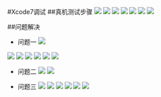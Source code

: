 #Xcode7调试
##真机测试步骤
![](../images/xcode/xcode7test.png)
![](../images/xcode/xcode7test2.png)
![](../images/xcode/xcode7test3.png)
![](../images/xcode/xcode7test4.png)
![](../images/xcode/xcode7test5.png)
![](../images/xcode/xcode7test6.png)
![](../images/xcode/xcode7test7.png)

##问题解决
- 问题一
![](../images/xcode/p1.png)

![](../images/xcode/s0.png)
![](../images/xcode/s1.png)
![](../images/xcode/s2.png)
![](../images/xcode/s3.png)
![](../images/xcode/s4.png)
![](../images/xcode/s5.png)

- 问题二
![](../images/xcode/p2.png)
![](../images/xcode/ps2.png)


- 问题三
![](../images/xcode/p3.png)
![](../images/xcode/ps.png)
![](../images/xcode/ps1.png)
![](../images/xcode/ps0.png)
![](../images/xcode/ps3.png)
![](../images/xcode/ps4.png)
